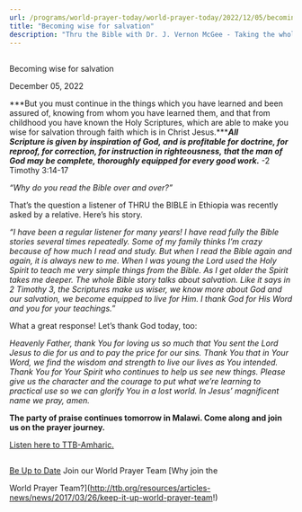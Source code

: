 ```yaml
---
url: /programs/world-prayer-today/world-prayer-today/2022/12/05/becoming-wise-for-salvation
title: "Becoming wise for salvation"
description: "Thru the Bible with Dr. J. Vernon McGee - Taking the whole Word to the whole world"
---
```







## 
 Becoming wise for salvation


December 05, 2022




***But you must continue in the things which you have learned and been assured of, knowing from whom you have learned them, and that from childhood you have known the Holy Scriptures, which are able to make you wise for salvation through faith which is in Christ Jesus.******All Scripture is given by inspiration of God, and is profitable for doctrine, for reproof, for correction, for instruction in righteousness, that the man of God may be complete, thoroughly equipped for every good work.*** -2 Timothy 3:14-17

*“Why do you read the Bible over and over?”*

That’s the question a listener of THRU the BIBLE in Ethiopia was recently asked by a relative. Here’s his story.

*“I have been a regular listener for many years! I have read fully the Bible stories several times repeatedly. Some of my family thinks I’m crazy because of how much I read and study. But when I read the Bible again and again, it is always new to me. When I was young the Lord used the Holy Spirit to teach me very simple things from the Bible. As I get older the Spirit takes me deeper. The whole Bible story talks about salvation. Like it says in 2 Timothy 3, the Scriptures make us wiser, we know more about God and our salvation, we become equipped to live for Him. I thank God for His Word and you for your teachings.”*

What a great response! Let’s thank God today, too:

*Heavenly Father, thank You for loving us so much that You sent the Lord Jesus to die for us and to pay the price for our sins. Thank You that in Your Word, we find the wisdom and strength to live our lives as You intended. Thank You for Your Spirit who continues to help us see new things. Please give us the character and the courage to put what we’re learning to practical use so we can glorify You in a lost world. In Jesus’ magnificent name we pray, amen.*

**The party of praise continues tomorrow in Malawi. Come along and join us on the prayer journey.**

[Listen here to TTB-Amharic.](https://ttb.twr.org/home/day,0416/language,AMH)







## 




[Be Up to Date](http://feeds.feedburner.com/WorldPrayerToday "World Prayer Today RSS Feed")
Join our World Prayer Team
[Why join the  

World Prayer Team?](http://ttb.org/resources/articles-news/news/2017/03/26/keep-it-up-world-prayer-team!)




